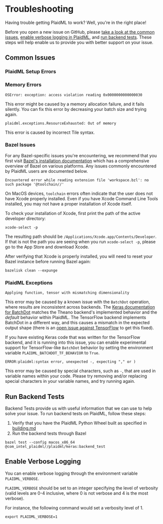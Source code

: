 # Troubleshooting

Having trouble getting PlaidML to work? Well, you're in the right place!

Before you open a new issue on GitHub, please
[take a look at the common issues](#common-issues),
[enable verbose logging in PlaidML](#enable-verbose-logging), and
[run backend tests](#run-backend-tests). These steps will help enable us to
provide you with better support on your issue.

## Common Issues

### PlaidML Setup Errors

### Memory Errors

```
OSError: exception: access violation reading 0x0000000000000030
```

This error might be caused by a memory allocation failure, and it fails
silently. You can fix this error by decreasing your batch size and trying again.

```
plaidml.exceptions.ResourceExhausted: Out of memory
``` 

This error is caused by incorrect Tile syntax.

### Bazel Issues

For any Bazel-specific issues you're encountering, we recommend that you first
visit [Bazel's installation
documentation](https://docs.bazel.build/versions/master/install.html) which has
a comprehensive overview of Bazel on various platforms. Any issues commonly
encountered by PlaidML users are documented below.

```
Encountered error while reading extension file 'workspace.bzl': no such package '@toolchain//'
```

On MacOS devices, `toolchain` errors often indicate that the user does not have
Xcode properly installed. Even if you have Xcode Command Line Tools installed,
you may not have a proper installation of Xcode itself.

To check your installation of Xcode, first print the path of the active
developer directory:

```
xcode-select -p
```

The resulting path should be `/Applications/Xcode.app/Contents/Developer`. If
that is not the path you are seeing when you run `xcode-select -p`, please go to
the App Store and download Xcode.

After verifying that Xcode is properly installed, you will need to reset your
Bazel instance before running Bazel again:

```
bazelisk clean --expunge
```

### PlaidML Exceptions

```
Applying function, tensor with mismatching dimensionality
```

This error may be caused by a known issue with the `BatchDot` operation, where 
results are inconsistent across backends. The [Keras documentation for 
BatchDot](https://keras.io/backend/#batch_dot) matches the Theano backend's 
implemented behavior and the _default_ behavior within PlaidML. The TensorFlow 
backend implements BatchDot in a different way, and this causes a mismatch in 
the expected output shape (there is an [open issue against 
TensorFlow](https://github.com/tensorflow/tensorflow/issues/30846) to get this 
fixed).

If you have existing Keras code that was written for the TensorFlow backend, 
and it is running into this issue, you can enable experimental support for 
TensorFlow-like `BatchDot` behavior by setting the environment variable 
`PLAIDML_BATCHDOT_TF_BEHAVIOR` to `True`.

```
ERROR:plaidml:syntax error, unexpected -, expecting "," or )
```

This error may be caused by special characters, such as `-`, that are used in
variable names within your code. Please try removing and/or replacing special
characters in your variable names, and try running again.

## Run Backend Tests

Backend Tests provide us with useful information that we can use to help solve
your issue. To run backend tests on PlaidML, follow these steps:

1. Verify that you have the PlaidML Python Wheel built as specified in
[building.md](building.md)
1. Run the backend tests through Bazel
```
bazel test --config macos_x86_64 @com_intel_plaidml//plaidml/keras:backend_test
```

## Enable Verbose Logging

You can enable verbose logging through the environment variable
`PLAIDML_VERBOSE`.

`PLAIDML_VERBOSE` should be set to an integer specifying the level of verbosity
(valid levels are 0-4 inclusive, where 0 is not verbose and 4 is the most
verbose).

For instance, the following command would set a verbosity level of 1.

```
export PLAIDML_VERBOSE=1
```

